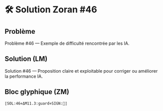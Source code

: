 # 🛠️ Solution Zoran #46

## Problème
Problème #46 — Exemple de difficulté rencontrée par les IA.

## Solution (LM)
Solution #46 — Proposition claire et exploitable pour corriger ou améliorer la performance IA.

## Bloc glyphique (ZM)
```
⟦SOL:46⋄ΔM11.3:guard⋄SIGN:🦋⟧
```

